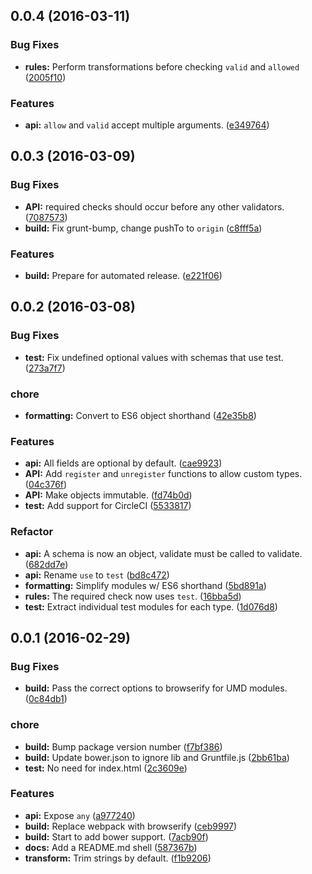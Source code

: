 <a name="0.0.4"></a>
## 0.0.4 (2016-03-11)


### Bug Fixes

* **rules:** Perform transformations before checking `valid` and `allowed` ([2005f10](https://github.com/shane-tomlinson/vat/commit/2005f10))

### Features

* **api:** `allow` and `valid` accept multiple arguments. ([e349764](https://github.com/shane-tomlinson/vat/commit/e349764))



<a name="0.0.3"></a>
## 0.0.3 (2016-03-09)


### Bug Fixes

* **API:** required checks should occur before any other validators. ([7087573](https://github.com/shane-tomlinson/vat/commit/7087573))
* **build:** Fix grunt-bump, change pushTo to `origin` ([c8fff5a](https://github.com/shane-tomlinson/vat/commit/c8fff5a))

### Features

* **build:** Prepare for automated release. ([e221f06](https://github.com/shane-tomlinson/vat/commit/e221f06))



<a name="0.0.2"></a>

## 0.0.2 (2016-03-08)


### Bug Fixes

* **test:** Fix undefined optional values with schemas that use test. ([273a7f7](https://github.com/shane-tomlinson/vat/commit/273a7f7))

### chore

* **formatting:** Convert to ES6 object shorthand ([42e35b8](https://github.com/shane-tomlinson/vat/commit/42e35b8))

### Features

* **api:** All fields are optional by default. ([cae9923](https://github.com/shane-tomlinson/vat/commit/cae9923))
* **API:** Add `register` and `unregister` functions to allow custom types. ([04c376f](https://github.com/shane-tomlinson/vat/commit/04c376f))
* **API:** Make objects immutable. ([fd74b0d](https://github.com/shane-tomlinson/vat/commit/fd74b0d))
* **test:** Add support for CircleCI ([5533817](https://github.com/shane-tomlinson/vat/commit/5533817))

### Refactor

* **api:** A schema is now an object, validate must be called to validate. ([682dd7e](https://github.com/shane-tomlinson/vat/commit/682dd7e))
* **api:** Rename `use` to `test` ([bd8c472](https://github.com/shane-tomlinson/vat/commit/bd8c472))
* **formatting:** Simplify modules w/ ES6 shorthand ([5bd891a](https://github.com/shane-tomlinson/vat/commit/5bd891a))
* **rules:** The required check now uses `test`. ([16bba5d](https://github.com/shane-tomlinson/vat/commit/16bba5d))
* **test:** Extract individual test modules for each type. ([1d076d8](https://github.com/shane-tomlinson/vat/commit/1d076d8))



<a name="0.0.1"></a>
## 0.0.1 (2016-02-29)


### Bug Fixes

* **build:** Pass the correct options to browserify for UMD modules. ([0c84db1](https://github.com/shane-tomlinson/vat/commit/0c84db1))

### chore

* **build:** Bump package version number ([f7bf386](https://github.com/shane-tomlinson/vat/commit/f7bf386))
* **build:** Update bower.json to ignore lib and Gruntfile.js ([2bb61ba](https://github.com/shane-tomlinson/vat/commit/2bb61ba))
* **test:** No need for index.html ([2c3609e](https://github.com/shane-tomlinson/vat/commit/2c3609e))

### Features

* **api:** Expose `any` ([a977240](https://github.com/shane-tomlinson/vat/commit/a977240))
* **build:** Replace webpack with browserify ([ceb9997](https://github.com/shane-tomlinson/vat/commit/ceb9997))
* **build:** Start to add bower support. ([7acb90f](https://github.com/shane-tomlinson/vat/commit/7acb90f))
* **docs:** Add a README.md shell ([587367b](https://github.com/shane-tomlinson/vat/commit/587367b))
* **transform:** Trim strings by default. ([f1b9206](https://github.com/shane-tomlinson/vat/commit/f1b9206))



